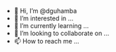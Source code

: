 - 👋 Hi, I’m @dguhamba
- 👀 I’m interested in ...
- 🌱 I’m currently learning ...
- 💞️ I’m looking to collaborate on ...
- 📫 How to reach me ...

<!---
dguhamba/dguhamba is a ✨ special ✨ repository because its `README.md` (this file) appears on your GitHub profile.
You can click the Preview link to take a look at your changes.
--->
